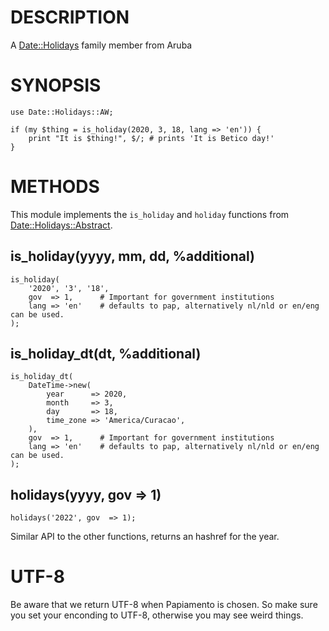 # DESCRIPTION

A [Date::Holidays](https://metacpan.org/pod/Date%3A%3AHolidays) family member from Aruba

# SYNOPSIS

    use Date::Holidays::AW;

    if (my $thing = is_holiday(2020, 3, 18, lang => 'en')) {
        print "It is $thing!", $/; # prints 'It is Betico day!'
    }

# METHODS

This module implements the `is_holiday` and `holiday` functions from
[Date::Holidays::Abstract](https://metacpan.org/pod/Date%3A%3AHolidays%3A%3AAbstract).

## is\_holiday(yyyy, mm, dd, %additional)

    is_holiday(
        '2020', '3', '18',
        gov  => 1,      # Important for government institutions
        lang => 'en'    # defaults to pap, alternatively nl/nld or en/eng can be used.
    );

## is\_holiday\_dt(dt, %additional)

    is_holiday_dt(
        DateTime->new(
            year      => 2020,
            month     => 3,
            day       => 18,
            time_zone => 'America/Curacao',
        ),
        gov  => 1,      # Important for government institutions
        lang => 'en'    # defaults to pap, alternatively nl/nld or en/eng can be used.
    );

## holidays(yyyy, gov => 1)

    holidays('2022', gov  => 1);

Similar API to the other functions, returns an hashref for the year.

# UTF-8

Be aware that we return UTF-8 when Papiamento is chosen. So make sure you set
your enconding to UTF-8, otherwise you may see weird things.
